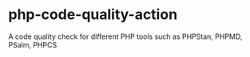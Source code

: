 # php-code-quality-action
A code quality check for different PHP tools such as PHPStan, PHPMD, PSalm, PHPCS
